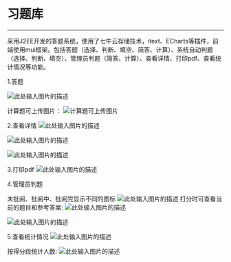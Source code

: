 ﻿# 习题库

---

采用J2EE开发的答题系统，使用了七牛云存储技术，itext、ECharts等插件，前端使用mui框架。包括答题（选择、判断、填空、简答、计算）、系统自动判题（选择、判断、填空）、管理员判题（简答、计算）、查看详情、打印pdf、查看统计情况等功能。

1.答题

![此处输入图片的描述][1]

计算题可上传图片：
![计算题可上传图片][2]


  2.查看详情
  ![此处输入图片的描述][3]
  
![此处输入图片的描述][4]

![此处输入图片的描述][5]

3.打印pdf
![此处输入图片的描述][6]

4.管理员判题

未批阅、批阅中、批阅完显示不同的图标
![此处输入图片的描述][7]
打分时可查看当前的题目和参考答案:
![此处输入图片的描述][8]

![此处输入图片的描述][9]

5.查看统计情况
![此处输入图片的描述][10]

按得分段统计人数:
![此处输入图片的描述][11]


  [1]: http://od6phsy91.bkt.clouddn.com/%E7%AD%94%E9%A2%981.jpg?imageView2/3/w/250/
  [2]: http://od6phsy91.bkt.clouddn.com/%E7%AD%94%E9%A2%982.jpg?imageView2/3/w/250/
  [3]: http://od6phsy91.bkt.clouddn.com/detail1.jpg?imageView2/3/w/250/
  [4]: http://od6phsy91.bkt.clouddn.com/detail2.jpg?imageView2/3/w/250/
  [5]: http://od6phsy91.bkt.clouddn.com/detail3.jpg?imageView2/3/w/250/
  [6]: http://od6phsy91.bkt.clouddn.com/pdf.jpg?imageView2/3/w/250/
  [7]: http://od6phsy91.bkt.clouddn.com/panti1.jpg?imageView2/3/w/250/
  [8]: http://od6phsy91.bkt.clouddn.com/panti2.jpg?imageView2/3/w/250/
  [9]: http://od6phsy91.bkt.clouddn.com/panti3.jpg?imageView2/3/w/250/
  [10]: http://od6phsy91.bkt.clouddn.com/statistic1.jpg?imageView2/3/w/250/
  [11]: http://od6phsy91.bkt.clouddn.com/statistic2.jpg?imageView2/3/w/250/